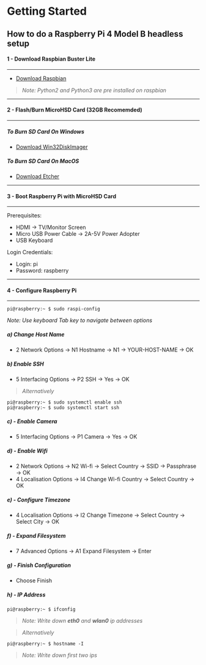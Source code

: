 # Getting Started

## How to do a Raspberry Pi 4 Model B headless setup

#### 1 - Download Raspbian Buster Lite
---
- [Download Raspbian](https://www.raspberrypi.org/downloads/raspbian/)


> _Note: Python2 and Python3 are pre installed on raspbian_

---
#### 2 - Flash/Burn MicroHSD Card (32GB Recomemded)
---

##### To Burn SD Card On Windows
- [Download Win32DiskImager](https://sourceforge.net/projects/win32diskimager/)


##### To Burn SD Card On MacOS
- [Download Etcher](https://etcher.io/)

---
#### 3 - Boot Raspberry Pi with MicroHSD Card
---
Prerequisites:
- HDMI -> TV/Monitor Screen
- Micro USB Power Cable -> 2A-5V Power Adopter
- USB Keyboard

Login Credentials:
- Login: pi
- Password: raspberry

---
#### 4 - Configure Raspberry Pi
---
```console
pi@raspberry:~ $ sudo raspi-config
```


_Note: Use keyboard Tab key to navigate between options_

##### a) Change Host Name
- 2 Network Options -> N1 Hostname -> N1 -> YOUR-HOST-NAME -> OK

##### b) Enable SSH
- 5 Interfacing Options -> P2 SSH -> Yes -> OK

> _Alternatively_

```console
pi@raspberry:~ $ sudo systemctl enable ssh
pi@raspberry:~ $ sudo systemctl start ssh
```

##### c) - Enable Camera
- 5 Interfacing Options -> P1 Camera -> Yes -> OK

##### d) - Enable Wifi
- 2 Network Options -> N2 Wi-fi -> Select Country -> SSID -> Passphrase -> OK
- 4 Localisation Options -> I4 Change Wi-fi Country -> Select Country -> OK

##### e) - Configure Timezone
- 4 Localisation Options -> I2 Change Timezone -> Select Country -> Select City -> OK

##### f) - Expand Filesystem
- 7 Advanced Options -> A1 Expand Filesystem -> Enter

##### g) - Finish Configuration
- Choose Finish

##### h) - IP Address

```console
pi@raspberry:~ $ ifconfig
```

> _Note: Write down **eth0** and **wlan0** ip addresses_

> _Alternatively_

```console
pi@raspberry:~ $ hostname -I
```

> _Note: Write down first two ips_
